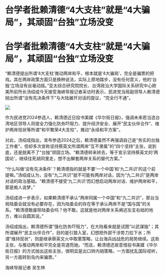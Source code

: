 # 台学者批赖清德“4大支柱”就是“4大骗局”，其顽固“台独”立场没变

# 台学者批赖清德“4大支柱”就是“4大骗局”，其顽固“台独”立场没变

“赖清德提出所谓‘4大支柱’推动两岸和平，根本就是‘4大骗局’，完全是骗票的把戏。其在两岸政策方面只是换种说法，实际上原地踏步，没有任何意义，他的‘台独’立场没有丝毫动摇。”亚太综合研究院院长、台湾政治大学国际关系研究中心欧美所前所长汤绍成今天接受海峡导报记者采访时表示，民进党当局副领导人赖清德抛出所谓“没有先决条件下”与大陆展开对话的提议，“完全行不通”。

![](https://inews.gtimg.com/om_bt/Oz1Caa9qudyLeUgDPAHj601F8S-C5K3EHZEkOPkorlxuwAA/1000)

作为民进党2024参选人，赖清德近日投书美媒《华尔街日报》，强调未来若当选台湾地区领导人将提全力强化防务吓阻力、提升经济安全、展开“民主伙伴合作”、维护两岸现状等所谓“和平繁荣4大支柱”，推动“永续和平方案”。

对此，汤绍成指出，宣布参选2024之后，赖清德虽然不再强调自己是“务实的台独工作者”，但却多次宣称坚持蔡英文所谓两岸“互不隶属”的“四个坚持”主张，说到底，还是脱离不了“台独”顽固立场。“赖清德转来转去，等于宣示坚持蔡英文的‘两国论’，继续往死胡同里走，想不出解套两岸关系的替代方案。”

“什么叫做‘没有先决条件’？赖清德指的就是不要‘一个中国’和‘九二共识’的这个前提嘛。”汤绍成认为，没有“九二共识”就不可能有两岸对话，因为“九二共识”是两岸对话的政治基础。“赖清德不接受‘九二共识’而幻想启动两岸对话、维护两岸和平，那是痴人说梦。”

汤绍成进一步表示，如果赖清德不承认“两岸同属一个中国”和“九二共识”，那台当局陆委会就没有必要存在，因为陆委会的存在等于承认两岸不是“国与国”的关系。“赖清德敢废除陆委会吗？他不敢。这就是他对两岸关系阐述左支右绌的地方，难以自圆其说。”

汤绍成指出，赖清德所谓“强化防务吓阻力”，在大陆看来就是试图“以武谋独”；其所谓展开“民主伙伴合作”，目的是引狼入室，幻想把外部干涉势力拉下水；所谓“维持现状”，则是继承蔡英文火中取栗策略，让台海兵凶战危的局势继续。这些主张，与推动两岸和平完全是背道而驰。“而且，赖清德还故意借投书美媒《华尔街日报》的方式抛出这些主张，很明显是出口转内销策略，一方面扰乱国际视听，另一方面转到岛内来骗票。”

海峡导报记者 吴生林

